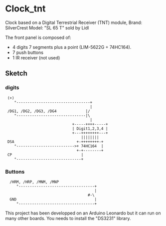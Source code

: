 # Clock_tnt
Clock based on a Digital Terrestrial Receiver (TNT) module,
Brand: SilverCrest
Model: "SL 65 T" sold by Lidl

The front panel is composed of:
 - 4 digits 7 segments plus a point (LIM-5622G + 74HC164).
 - 7 push buttons
 - 1 IR receiver (not used)

 ## Sketch ##
  ### digits ###
 ```
  (+)
     °---------------------------------+
                                       |
  /DG1, /DG2, /DG3, /DG4             |/
     °-------------------------------|\
                                       |
                               +-----++++-----+
                               | Digit1,2,3,4 |
                               +---++++++++---+
                                   ||||||||
  DSA                            +-++++++++-+
     °-------------------------->+ 74HC164  |
                                 +-+--------+
  CP                               |
     °-----------------------------+
```
  ### Buttons ###
```
  /HRM, /HRP, /MNM, /MNP
     °----------------------------------+
                                        |
                                     #-\
  GND                                   |
     °----------------------------------+
```
This project has been developped on an Arduino Leonardo but it can run on many other boards.
You needs to install the "DS3231" library.
